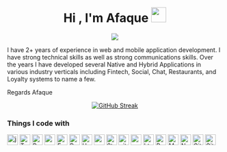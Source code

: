 <h1 align="center">Hi , I'm Afaque <img src="https://media.giphy.com/media/hvRJCLFzcasrR4ia7z/giphy.gif" width="35"></h1>

<p align="center">
  <a href="https://github.com/DenverCoder1/readme-typing-svg"><img src="https://readme-typing-svg.herokuapp.com?lines=AFAQUE+AHMED;MERN+STACK+DEVELOPER;&center=true&width=500&height=50"></a>
</p>
I have 2+ years of experience in web and mobile application development. I have strong technical skills as well as strong communications skills. Over the years I have developed several Native and Hybrid Applications in various industry verticals including Fintech, Social, Chat, Restaurants, and Loyalty systems to name a few.


Regards
Afaque

<div align="center">

[![GitHub Streak](http://github-readme-streak-stats.herokuapp.com?user=ahmedafaque805&theme=dark&hide_border=true&date_format=%5BY.%5Dn.j)](https://git.io/streak-stats)

</div>

<h3>Things I code with</h3>
<p>
  <img height='25px' alt="js" src="https://img.shields.io/badge/JavaScript-323330?style=for-the-badge&logo=javascript&logoColor=F7DF1E"/>
  <img height='25px' alt="TypeScript" src="https://img.shields.io/badge/-TypeScript-007ACC?style=flat-square&logo=typescript&logoColor=white" />

  <img height='25px' alt="React" src="https://img.shields.io/badge/-React-45b8d8?style=flat-square&logo=react&logoColor=white" />
  <!-- <img height='25px' alt="Gatsby" src="https://img.shields.io/badge/Gatsby-663399?style=for-the-badge&logo=gatsby&logoColor=white" /> -->
  <img height='25px' alt="react-native" src="https://img.shields.io/badge/React_Native-20232A?style=for-the-badge&logo=react&logoColor=61DAFB" />
  <!-- <img height='25px' alt="Flutter" src="https://img.shields.io/badge/Flutter-02569B?style=for-the-badge&logo=flutter&logoColor=white" /> -->
  <!-- <img height='25px' alt="Dart" src="https://img.shields.io/badge/Dart-0175C2?style=for-the-badge&logo=dart&logoColor=white" /> -->
   <img height='25px' alt="Express" src="https://img.shields.io/badge/Express.js-404D59?style=for-the-badge" />
  <!-- <img height='25px' alt="MySql" src="https://img.shields.io/badge/MySQL-00000F?style=for-the-badge&logo=mysql&logoColor=white" /> -->
  <img height='25px' alt="PostgreSQL" src="https://img.shields.io/badge/PostgreSQL-316192?style=for-the-badge&logo=postgresql&logoColor=white" />
  <!-- <img height='25px' alt="Jest" src="https://img.shields.io/badge/Jest-323330?style=for-the-badge&logo=Jest&logoColor=white" /> -->
   <!-- <img height='25px' alt="Webpack" src="https://img.shields.io/badge/-Webpack-8DD6F9?style=flat-square&logo=webpack&logoColor=white" /> -->
  <!-- <img height='25px' alt="Apollo" src="https://img.shields.io/badge/-Apollo%20GraphQL-311C87?style=flat-square&logo=apollo-graphql&logoColor=white" /> -->
  <img height='25px' alt="Heroku" src="https://img.shields.io/badge/-Heroku-430098?style=flat-square&logo=heroku&logoColor=white" />
  <img height='25px' alt="redux" src="https://img.shields.io/badge/-Redux-764ABC?style=flat-square&logo=redux&logoColor=white" />
  <!-- <img height='25px' alt="GraphQL" src="https://img.shields.io/badge/-GraphQL-E10098?style=flat-square&logo=graphql&logoColor=white" /> -->
  <!-- <img height='25px' alt="Sass" src="https://img.shields.io/badge/-Sass-CC6699?style=flat-square&logo=sass&logoColor=white" /> -->
  <img height='25px' alt="Styled Components" src="https://img.shields.io/badge/-Styled_Components-db7092?style=flat-square&logo=styled-components&logoColor=white" />
  <img height='25px' alt="git" src="https://img.shields.io/badge/-Git-F05032?style=flat-square&logo=git&logoColor=white" />
  <img height='25px' alt="npm" src="https://img.shields.io/badge/-NPM-CB3837?style=flat-square&logo=npm&logoColor=white" />
  <img height='25px' alt="html5" src="https://img.shields.io/badge/-HTML5-E34F26?style=flat-square&logo=html5&logoColor=white" />
  <!-- <img height='25px' alt="d3js" src="https://img.shields.io/badge/-D3.js-F9A03C?style=flat-square&logo=d3.js&logoColor=white" /> -->
  <img height='25px' alt="Prettier" src="https://img.shields.io/badge/-Prettier-F7B93E?style=flat-square&logo=prettier&logoColor=white" />
  <img height='25px' alt="MongoDB" src="https://img.shields.io/badge/-MongoDB-13aa52?style=flat-square&logo=mongodb&logoColor=white" />
  <img height='25px' alt="Nodejs" src="https://img.shields.io/badge/-Nodejs-43853d?style=flat-square&logo=Node.js&logoColor=white" />
   <img height='25px' alt="Github" src="https://img.shields.io/badge/GitHub-100000?style=for-the-badge&logo=github&logoColor=white" />
    <img height='25px' alt="Gitlab" src="https://img.shields.io/badge/GitLab-330F63?style=for-the-badge&logo=gitlab&logoColor=white" />
    <!-- <img height='25px' alt="AWS" src="https://img.shields.io/badge/Amazon_AWS-232F3E?style=for-the-badge&logo=amazon-aws&logoColor=white" /> -->
</p>
